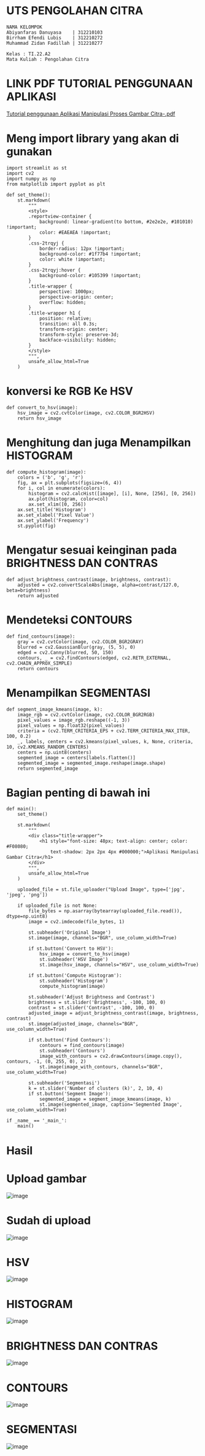 # UTS PENGOLAHAN CITRA

```
NAMA KELOMPOK
Abiyanfaras Danuyasa    | 312210103
Birrham Efendi Lubis    | 312210272
Muhammad Zidan Fadillah | 312210277

Kelas : TI.22.A2
Mata Kuliah : Pengolahan Citra
```

# LINK PDF TUTORIAL PENGGUNAAN APLIKASI
[Tutorial penggunaan Aplikasi Manipulasi Proses Gambar Citra-.pdf](https://github.com/AbiyanfarasDanuyasa/UTS_pengolahan_citra/files/15446304/Tutorial.penggunaan.Aplikasi.Manipulasi.Proses.Gambar.Citra-.pdf)


# Meng import library yang akan di gunakan 

```
import streamlit as st
import cv2
import numpy as np
from matplotlib import pyplot as plt

def set_theme():
    st.markdown(
        """
        <style>
        .reportview-container {
            background: linear-gradient(to bottom, #2e2e2e, #101010) !important;
            color: #EAEAEA !important;
        }
        .css-2trqyj {
            border-radius: 12px !important;
            background-color: #1f77b4 !important;
            color: white !important;
        }
        .css-2trqyj:hover {
            background-color: #105399 !important;
        }
        .title-wrapper {
            perspective: 1000px;
            perspective-origin: center;
            overflow: hidden;
        }
        .title-wrapper h1 {
            position: relative;
            transition: all 0.3s;
            transform-origin: center;
            transform-style: preserve-3d;
            backface-visibility: hidden;
        }
        </style>
        """,
        unsafe_allow_html=True
    )
```
# konversi ke RGB Ke HSV
```
def convert_to_hsv(image):
    hsv_image = cv2.cvtColor(image, cv2.COLOR_BGR2HSV)
    return hsv_image
```
# Menghitung dan juga Menampilkan HISTOGRAM
```
def compute_histogram(image):
    colors = ('b', 'g', 'r')
    fig, ax = plt.subplots(figsize=(6, 4))
    for i, col in enumerate(colors):
        histogram = cv2.calcHist([image], [i], None, [256], [0, 256])
        ax.plot(histogram, color=col)
        ax.set_xlim([0, 256])
    ax.set_title('Histogram')
    ax.set_xlabel('Pixel Value')
    ax.set_ylabel('Frequency')
    st.pyplot(fig)
```
# Mengatur sesuai keinginan pada BRIGHTNESS DAN CONTRAS
```
def adjust_brightness_contrast(image, brightness, contrast):
    adjusted = cv2.convertScaleAbs(image, alpha=contrast/127.0, beta=brightness)
    return adjusted
```
# Mendeteksi CONTOURS
```
def find_contours(image):
    gray = cv2.cvtColor(image, cv2.COLOR_BGR2GRAY)
    blurred = cv2.GaussianBlur(gray, (5, 5), 0)
    edged = cv2.Canny(blurred, 50, 150)
    contours, _ = cv2.findContours(edged, cv2.RETR_EXTERNAL, cv2.CHAIN_APPROX_SIMPLE)
    return contours
```
# Menampilkan SEGMENTASI
```
def segment_image_kmeans(image, k):
    image_rgb = cv2.cvtColor(image, cv2.COLOR_BGR2RGB)
    pixel_values = image_rgb.reshape((-1, 3))
    pixel_values = np.float32(pixel_values)
    criteria = (cv2.TERM_CRITERIA_EPS + cv2.TERM_CRITERIA_MAX_ITER, 100, 0.2)
    _, labels, centers = cv2.kmeans(pixel_values, k, None, criteria, 10, cv2.KMEANS_RANDOM_CENTERS)
    centers = np.uint8(centers)
    segmented_image = centers[labels.flatten()]
    segmented_image = segmented_image.reshape(image.shape)
    return segmented_image
```
# Bagian penting di bawah ini
```
def main():
    set_theme()

    st.markdown(
        """
        <div class="title-wrapper">
            <h1 style="font-size: 48px; text-align: center; color: #F08080;
                text-shadow: 2px 2px 4px #000000;">Aplikasi Manipulasi Gambar Citra</h1>
        </div>
        """,
        unsafe_allow_html=True
    )

    uploaded_file = st.file_uploader("Upload Image", type=['jpg', 'jpeg', 'png'])

    if uploaded_file is not None:
        file_bytes = np.asarray(bytearray(uploaded_file.read()), dtype=np.uint8)
        image = cv2.imdecode(file_bytes, 1)

        st.subheader('Original Image')
        st.image(image, channels="BGR", use_column_width=True)

        if st.button('Convert to HSV'):
            hsv_image = convert_to_hsv(image)
            st.subheader('HSV Image')
            st.image(hsv_image, channels="HSV", use_column_width=True)

        if st.button('Compute Histogram'):
            st.subheader('Histogram')
            compute_histogram(image)

        st.subheader('Adjust Brightness and Contrast')
        brightness = st.slider('Brightness', -100, 100, 0)
        contrast = st.slider('Contrast', -100, 100, 0)
        adjusted_image = adjust_brightness_contrast(image, brightness, contrast)
        st.image(adjusted_image, channels="BGR", use_column_width=True)

        if st.button('Find Contours'):
            contours = find_contours(image)
            st.subheader('Contours')
            image_with_contours = cv2.drawContours(image.copy(), contours, -1, (0, 255, 0), 2)
            st.image(image_with_contours, channels="BGR", use_column_width=True)
        
        st.subheader('Segmentasi')
        k = st.slider('Number of clusters (k)', 2, 10, 4)
        if st.button('Segment Image'):
            segmented_image = segment_image_kmeans(image, k)
            st.image(segmented_image, caption='Segmented Image', use_column_width=True)

if _name_ == '_main_':
    main()
```

# Hasil

# Upload gambar
![image](https://github.com/AbiyanfarasDanuyasa/UTS_pengolahan_citra/assets/115562487/de60cfa4-0047-4410-8014-26eb6e630f34)




# Sudah di upload
![image](https://github.com/AbiyanfarasDanuyasa/UTS_pengolahan_citra/assets/115562487/e9cd5d30-b83f-440a-b24d-25ad03a6379b)


# HSV
![image](https://github.com/AbiyanfarasDanuyasa/UTS_pengolahan_citra/assets/115562487/8ae4db1e-f642-49c8-9d63-df9f9b92aee8)



# HISTOGRAM
![image](https://github.com/AbiyanfarasDanuyasa/UTS_pengolahan_citra/assets/115562487/2ec7d32c-206a-4235-91b9-6a71be8fb535)



# BRIGHTNESS DAN CONTRAS
![image](https://github.com/AbiyanfarasDanuyasa/UTS_pengolahan_citra/assets/115562487/24ad2d50-67c5-4218-982f-0715ed66dccd)


# CONTOURS
![image](https://github.com/AbiyanfarasDanuyasa/UTS_pengolahan_citra/assets/115562487/4945d961-e093-4199-b18b-0a9a723d824e)



# SEGMENTASI
![image](https://github.com/AbiyanfarasDanuyasa/UTS_pengolahan_citra/assets/115562487/f52ee6b5-f64e-4f6f-9dbe-978886ed0317)








